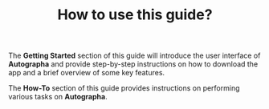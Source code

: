 ﻿---
id: p0-2-how-use-guide.md
sidebar_label: How to use this guide
title: How to use this guide?
---

The **Getting Started** section of this guide will introduce the user interface of **Autographa** and provide step-by-step instructions on how to download the app and a brief overview of some key features. 

The **How-To** section of this guide provides instructions on performing various tasks on **Autographa**.
